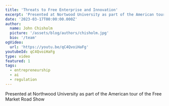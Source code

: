 ```yaml
---
title: 'Threats to Free Enterprise and Innovation'
excerpt: 'Presented at Nortwood University as part of the American tour of the Free Market Road Show'
date: '2023-03-17T00:00:00.000Z'
author:
  name: John Chisholm
  picture: '/assets/blog/authors/chisholm.jpg'
  bio: '/team'
ogVideo:
  url: 'https://youtu.be/qC4QvoiHaFg'
youtubeId: qC4QvoiHaFg
type: video
featured: 1
tags: 
  - entrepreneurship
  - ai
  - regulation
---
```


Presented at Northwood University as part of the American tour of the Free Market Road Show
